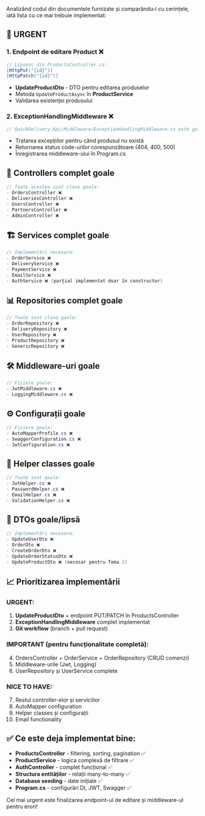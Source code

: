 Analizând codul din documentele furnizate și comparându-l cu cerințele, iată lista cu ce mai trebuie implementat:

## 🚨 URGENT

### 1. Endpoint de editare Product ❌
```csharp
// Lipsesc din ProductsController.cs:
[HttpPut("{id}")]
[HttpPatch("{id}")]
```
- **UpdateProductDto** - DTO pentru editarea produselor
- Metoda `UpdateProductAsync` în **ProductService**
- Validarea existenței produsului

### 2. ExceptionHandlingMiddleware ❌
```csharp
// QuickDelivery.Api/Middleware/ExceptionHandlingMiddleware.cs este gol
```
- Tratarea excepțiilor pentru când produsul nu există
- Returnarea status code-urilor corespunzătoare (404, 400, 500)
- Înregistrarea middleware-ului în Program.cs

## 🔧 Controllers complet goale

```csharp
// Toate acestea sunt clase goale:
- OrdersController ❌
- DeliveriesController ❌  
- UsersController ❌
- PartnersController ❌
- AdminController ❌
```

## 🏗️ Services complet goale

```csharp
// Implementări necesare:
- OrderService ❌
- DeliveryService ❌
- PaymentService ❌
- EmailService ❌
- AuthService ❌ (parțial implementat doar în constructor)
```

## 📊 Repositories complet goale

```csharp
// Toate sunt clase goale:
- OrderRepository ❌
- DeliveryRepository ❌
- UserRepository ❌
- ProductRepository ❌
- GenericRepository ❌
```

## 🛠️ Middleware-uri goale

```csharp
// Fișiere goale:
- JwtMiddleware.cs ❌
- LoggingMiddleware.cs ❌
```

## ⚙️ Configurații goale

```csharp
// Fișiere goale:
- AutoMapperProfile.cs ❌
- SwaggerConfiguration.cs ❌
- JwtConfiguration.cs ❌
```

## 🔐 Helper classes goale

```csharp
// Toate sunt goale:
- JwtHelper.cs ❌
- PasswordHelper.cs ❌
- EmailHelper.cs ❌
- ValidationHelper.cs ❌
```

## 📝 DTOs goale/lipsă

```csharp
// Implementări necesare:
- UpdateUserDto ❌
- OrderDto ❌
- CreateOrderDto ❌
- UpdateOrderStatusDto ❌
- UpdateProductDto ❌ (necesar pentru Tema 2)
```

## 📈 Prioritizarea implementării

### **URGENT:**
1. **UpdateProductDto** + endpoint PUT/PATCH în ProductsController
2. **ExceptionHandlingMiddleware** complet implementat
3. **Git workflow** (branch + pull request)

### **IMPORTANT (pentru funcționalitate completă):**
4. OrdersController + OrderService + OrderRepository (CRUD comenzi)
5. Middleware-urile (Jwt, Logging) 
6. UserRepository și UserService complete

### **NICE TO HAVE:**
7. Restul controller-elor și serviciilor
8. AutoMapper configuration
9. Helper classes și configurații
10. Email functionality

## ✅ Ce este deja implementat bine:

- **ProductsController** - filtering, sorting, pagination ✅
- **ProductService** - logica complexă de filtrare ✅
- **AuthController** - complet funcțional ✅
- **Structura entităților** - relații many-to-many ✅
- **Database seeding** - date inițiale ✅
- **Program.cs** - configurări DI, JWT, Swagger ✅

Cel mai urgent este finalizarea endpoint-ul de editare și middleware-ul pentru erori!
